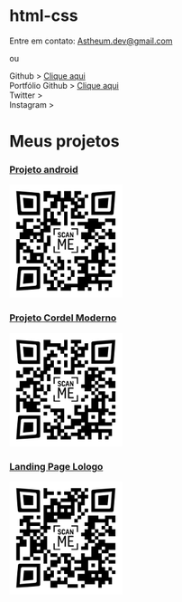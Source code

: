 # html-css

Entre em contato:
Astheum.dev@gmail.com

ou

Github > <a href="https://github.com/Astheum" target="_blank"> Clique aqui </a>
<br>
Portfólio Github > <a href="https://astheum.github.io/html-css/" target="_blank"> Clique aqui </a>
<br>
Twitter >
<br>
Instagram >


<h1> Meus projetos </h1>

<h3 display="inline-block"><a href="https://astheum.github.io/projeto-android/" target="_blank">Projeto android</a></h3>
<img src="QRandroid.png" width="200" height="200"/>

<h3 display="inline-block"><a href="https://astheum.github.io/projeto-cordel-moderno/" target="_blank">Projeto Cordel Moderno</a></h3>
<img src="QRcordel-moderno.png" width="200" height="200" />

<h3 display="inline-block"><a href="https://astheum.github.io/Lologo-Landing-Page/" target="_blank">Landing Page Lologo</a></h3>
<img src="QRlologo.png" width="200" height="200" />